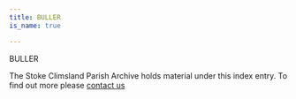```yaml
---
title: BULLER
is_name: true

---
```


BULLER


The Stoke Climsland Parish Archive holds material under this index entry. To find out more please [contact us](/contact/)
